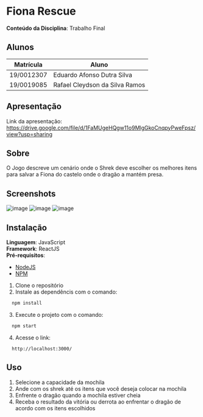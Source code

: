 # Fiona Rescue

**Conteúdo da Disciplina**: Trabalho Final<br>

## Alunos
|Matrícula | Aluno |
| -- | -- |
| 19/0012307  |  Eduardo Afonso Dutra Silva |
| 19/0019085  |  Rafael Cleydson da Silva Ramos |

## Apresentação
Link da apresentação: https://drive.google.com/file/d/1FaMUgeHQgw11o9MlgGkoCnqpyPweFpsz/view?usp=sharing

## Sobre 
O Jogo descreve um cenário onde o Shrek deve escolher os melhores itens para salvar a Fiona do castelo onde o dragão a mantém presa.

## Screenshots
![image](https://user-images.githubusercontent.com/54921791/165212255-1d6007c9-d188-4603-bd28-aae9a2f25106.png)
![image](https://user-images.githubusercontent.com/54921791/165212287-2201927c-559e-4263-bd54-97017ad4692c.png)
![image](https://user-images.githubusercontent.com/54921791/165212362-4acf1a74-ae00-4100-bb6f-832a50b14862.png)


## Instalação 
**Linguagem**: JavaScript<br>
**Framework**: ReactJS<br>
**Pré-requisitos**:
- [NodeJS](https://nodejs.org/en/)
- [NPM](https://www.npmjs.com/)

1. Clone o repositório
2. Instale as dependêncis com o comando:
```bash
  npm install
  ```
3. Execute o projeto com o comando:
```bash
  npm start
  ```
4. Acesse o link:
```
  http://localhost:3000/
  ```

## Uso 
1. Selecione a capacidade da mochila
2. Ande com os shrek até os itens que você deseja colocar na mochila
3. Enfrente o dragão quando a mochila estiver cheia
4. Receba o resultado da vitória ou derrota ao enfrentar o dragão de acordo com os itens escolhidos
